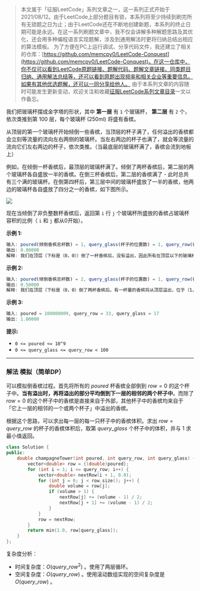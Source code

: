 > 本文属于「征服LeetCode」系列文章之一，这一系列正式开始于2021/08/12。由于LeetCode上部分题目有锁，本系列将至少持续到刷完所有无锁题之日为止；由于LeetCode还在不断地创建新题，本系列的终止日期可能是永远。在这一系列刷题文章中，我不仅会讲解多种解题思路及其优化，还会用多种编程语言实现题解，涉及到通用解法时更将归纳总结出相应的算法模板。
> <b></b>
> 为了方便在PC上运行调试、分享代码文件，我还建立了相关的仓库：[https://github.com/memcpy0/LeetCode-Conquest](https://github.com/memcpy0/LeetCode-Conquest)。在这一仓库中，你不仅可以看到LeetCode原题链接、题解代码、题解文章链接、同类题目归纳、通用解法总结等，还可以看到原题出现频率和相关企业等重要信息。如果有其他优选题解，还可以一同分享给他人。
> <b></b>
> 由于本系列文章的内容随时可能发生更新变动，欢迎关注和收藏[征服LeetCode系列文章目录](https://memcpy0.blog.csdn.net/article/details/119656559)一文以作备忘。

我们把玻璃杯摆成金字塔的形状，其中 **第一层** 有 `1` 个玻璃杯， **第二层** 有 `2` 个，依次类推到第 100 层，每个玻璃杯 (250ml) 将盛有香槟。

从顶层的第一个玻璃杯开始倾倒一些香槟，当顶层的杯子满了，任何溢出的香槟都会立刻等流量的流向左右两侧的玻璃杯。当左右两边的杯子也满了，就会等流量的流向它们左右两边的杯子，依次类推。（当最底层的玻璃杯满了，香槟会流到地板上）

例如，在倾倒一杯香槟后，最顶层的玻璃杯满了。倾倒了两杯香槟后，第二层的两个玻璃杯各自盛放一半的香槟。在倒三杯香槟后，第二层的香槟满了 - 此时总共有三个满的玻璃杯。在倒第四杯后，第三层中间的玻璃杯盛放了一半的香槟，他两边的玻璃杯各自盛放了四分之一的香槟，如下图所示。

![](https://s3-lc-upload.s3.amazonaws.com/uploads/2018/03/09/tower.png)

现在当倾倒了非负整数杯香槟后，返回第 `i` 行 `j` 个玻璃杯所盛放的香槟占玻璃杯容积的比例（ `i` 和 `j` 都从0开始）。

**示例 1:**
```js
输入: poured(倾倒香槟总杯数) = 1, query_glass(杯子的位置数) = 1, query_row(行数) = 1
输出: 0.00000
解释: 我们在顶层（下标是（0，0））倒了一杯香槟后，没有溢出，因此所有在顶层以下的玻璃杯都是空的。
```
**示例 2:**
```js
输入: poured(倾倒香槟总杯数) = 2, query_glass(杯子的位置数) = 1, query_row(行数) = 1
输出: 0.50000
解释: 我们在顶层（下标是（0，0）倒了两杯香槟后，有一杯量的香槟将从顶层溢出，位于（1，0）的玻璃杯和（1，1）的玻璃杯平分了这一杯香槟，所以每个玻璃杯有一半的香槟。
```
**示例 3:**
```js
输入: poured = 100000009, query_row = 33, query_glass = 17
输出: 1.00000
```
**提示:**
- `0 <= poured <= 10^9`
- `0 <= query_glass <= query_row < 100`

---
### 解法 模拟（简单DP）
可以模拟倒香槟过程。首先将所有的 $poured$ 杯香槟全部倒到 $row=0$ 的这个杯子中。**当有溢出时，再将溢出的部分平均倒到下一层的相邻的两个杯子中**。而除了 $row=0$ 的这个杯子中的香槟是直接来自于外部，其他杯子中的香槟均来自于「它上一层的相邻的一个或两个杯子」中溢出的香槟。

根据这个思路，可以求出每一层的每一只杯子中的香槟体积。求出 $row=query\_row$ 的杯子的香槟体积后，取第 $query\_glass$ 个杯子中的体积，并与 $1$ 求最小值返回。
```cpp
class Solution {
public:
    double champagneTower(int poured, int query_row, int query_glass) {
        vector<double> row = {(double)poured};
        for (int i = 1; i <= query_row; i++) {
            vector<double> nextRow(i + 1, 0.0);
            for (int j = 0; j < row.size(); j++) {
                double volume = row[j];
                if (volume > 1) {
                    nextRow[j] += (volume - 1) / 2;
                    nextRow[j + 1] += (volume - 1) / 2;
                }
            }
            row = nextRow;
        }            
        return min(1.0, row[query_glass]);
    }
};
```
复杂度分析：
- 时间复杂度：$O(query\_row^2)$ 。使用了两层循环。
- 空间复杂度：$O(query\_row)$ 。使用滚动数组实现的空间复杂度是 $O(query\_row)$ 。